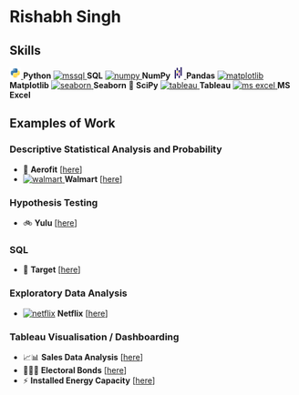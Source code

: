# Rishabh Singh

## Skills

<a href="https://www.python.org" target="_blank" rel="noreferrer"> <img src="https://raw.githubusercontent.com/devicons/devicon/master/icons/python/python-original.svg" alt="python" width="20" height="20"/> </a> **Python**
<a href="https://www.microsoft.com/en-us/sql-server" target="_blank" rel="noreferrer"> <img src="https://www.svgrepo.com/show/303229/microsoft-sql-server-logo.svg" alt="mssql" width="20" height="20"/> </a> **SQL**
<a href="https://numpy.org/" target="_blank" rel="noreferrer"> <img src="https://upload.wikimedia.org/wikipedia/commons/3/31/NumPy_logo_2020.svg" alt="numpy" width="20" height="20"/> </a> **NumPy**
<a href="https://pandas.pydata.org/" target="_blank" rel="noreferrer"> <img src="https://raw.githubusercontent.com/devicons/devicon/2ae2a900d2f041da66e950e4d48052658d850630/icons/pandas/pandas-original.svg" alt="pandas" width="20" height="20"/> </a> **Pandas**
<a href="https://matplotlib.org/" target="_blank" rel="noreferrer"> <img src="https://matplotlib.org/stable/_images/sphx_glr_logos2_001.png" alt="matplotlib" width="20" height="20"/> </a> **Matplotlib**
<a href="https://seaborn.pydata.org/" target="_blank" rel="noreferrer"> <img src="https://seaborn.pydata.org/_images/logo-mark-lightbg.svg" alt="seaborn" width="20" height="20"/> </a> **Seaborn**
🔬 **SciPy**
<a href="https://www.tableau.com/" target="_blank" rel="noreferrer"> <img src="https://www.tableau.com/sites/default/files/2021-05/tableau_rgb_500x104.png" alt="tableau" width="40" height="20"/> </a> **Tableau**
<a href="https://www.microsoft.com/en-us/microsoft-365/excel" target="_blank" rel="noreferrer"> <img src="https://img.icons8.com/color/452/microsoft-excel-2019--v1.png" alt="ms excel" width="20" height="20"/> </a> **MS Excel**

## Examples of Work

### Descriptive Statistical Analysis and Probability
- 🏃 **Aerofit** [[here](https://github.com/rishabhdikhit/Aerofit---Descriptive-Statistics-Probability-.)]
- <a href="https://www.walmart.com/" target="_blank" rel="noreferrer"> <img src="https://upload.wikimedia.org/wikipedia/commons/thumb/c/ca/Walmart_logo.svg/1024px-Walmart_logo.svg.png" alt="walmart" width="20" height="20"/> </a> **Walmart** [[here](https://github.com/rishabhdikhit/Business-Case-Walmart---Confidence-Interval-and-CLT)]

### Hypothesis Testing
- 🚲 **Yulu** [[here](https://github.com/rishabhdikhit/Business-Case-YULU-Hypothesis-Testing)]

### SQL
- 🎯 **Target** [[here](https://github.com/rishabhdikhit/target----business-case-----scaler)]

### Exploratory Data Analysis
- <a href="https://www.netflix.com/" target="_blank" rel="noreferrer"><img src="https://upload.wikimedia.org/wikipedia/commons/6/69/Netflix_logo.svg" alt="netflix" width="20" height="20"/></a> **Netflix** [[here](https://github.com/rishabhdikhit/Netflix-analysis----scaler-business-case)]

### Tableau Visualisation / Dashboarding
- 📈📊 **Sales Data Analysis** [[here](https://public.tableau.com/views/SalesDahsboard_17282384342930/Dashboard25?:language=en-US&publish=yes&:sid=&:redirect=auth&:display_count=n&:origin=viz_share_link)]
- 🌸✋🏻 **Electoral Bonds** [[here](https://github.com/rishabhdikhit/Electoral-Bonds)]
- ⚡ **Installed Energy Capacity** [[here](https://github.com/rishabhdikhit/Energy-capacity-in-India-sector-wise)]




<!-- Add links or descriptions of your work examples here -->

<!--
**rishabhdikhit/rishabhdikhit** is a ✨ _special_ ✨ repository because its `README.md` (this file) appears on your GitHub profile.

Here are some ideas to get you started:

- 🔭 I’m currently working on ...
- 🌱 I’m currently learning ...
- 👯 I’m looking to collaborate on ...
- 🤔 I’m looking for help with ...
- 💬 Ask me about ...
- 📫 How to reach me: ...
- 😄 Pronouns: ...
- ⚡ Fun fact: ...

